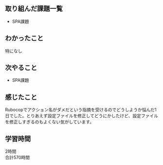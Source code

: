 ## 取り組んだ課題一覧
- SPA課題

## わかったこと
特になし

## 次やること
- SPA課題

## 感じたこと
Rubocopでアクション名がダメだという指摘を受けるのでどうしようか悩んだ1日でした。とりあえず設定ファイルを修正してどうにかしたけど、設定ファイルを修正しすぎるのもよくない気がしています。

## 学習時間
2時間<br />
合計570時間